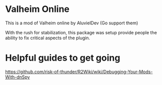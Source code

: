 # Valheim Online
 
This is a mod of Valheim online by AluvielDev (Go support them)

With the rush for stabilization, this package was setup provide people the ability to fix critical aspects of the plugin.

# Helpful guides to get going

https://github.com/risk-of-thunder/R2Wiki/wiki/Debugging-Your-Mods-With-dnSpy
